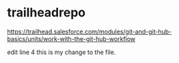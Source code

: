# trailheadrepo
https://trailhead.salesforce.com/modules/git-and-git-hub-basics/units/work-with-the-git-hub-workflow 

edit line 4 this is my change to the file.